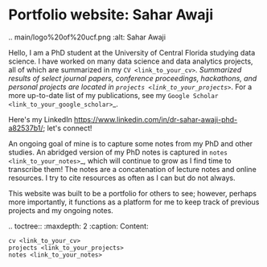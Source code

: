 Portfolio website: Sahar Awaji
===============================

.. main/logo%20of%20ucf.png
    :alt: Sahar Awaji

Hello, I am a PhD student at the University of Central Florida studying data science. I have worked on many data science and data analytics projects, all of which are summarized in my `CV <link_to_your_cv>`_. Summarized results of select journal papers, conference proceedings, hackathons, and personal projects are located in `projects <link_to_your_projects>`_. For a more up-to-date list of my publications, see my `Google Scholar <link_to_your_google_scholar>`_.

Here's my LinkedIn https://www.linkedin.com/in/dr-sahar-awaji-phd-a82537b1/; let's connect!

An ongoing goal of mine is to capture some notes from my PhD and other studies. An abridged version of my PhD notes is captured in `notes <link_to_your_notes>`_, which will continue to grow as I find time to transcribe them! The notes are a concatenation of lecture notes and online resources. I try to cite resources as often as I can but do not always.

This website was built to be a portfolio for others to see; however, perhaps more importantly, it functions as a platform for me to keep track of previous projects and my ongoing notes.

.. toctree::
    :maxdepth: 2
    :caption: Content:

    cv <link_to_your_cv>
    projects <link_to_your_projects>
    notes <link_to_your_notes>

